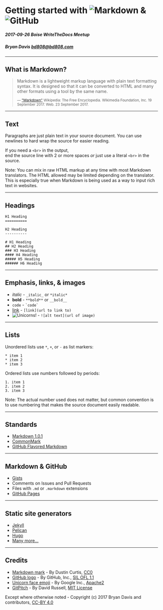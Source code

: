 # Getting started with ![Markdown](https://upload.wikimedia.org/wikipedia/commons/thumb/4/48/Markdown-mark.svg/100px-Markdown-mark.svg.png) & ![GitHub](https://upload.wikimedia.org/wikipedia/commons/thumb/9/91/Octicons-mark-github.svg/100px-Octicons-mark-github.svg.png)
##### 2017-09-26 Boise WriteTheDocs Meetup
##### Bryan Davis <bd808@bd808.com>

---

What is Markdown?
-----------------

> Markdown is a lightweight markup language with plain text formatting syntax.
> It is designed so that it can be converted to HTML and many other formats
> using a tool by the same name.
>
> <small>— ["Markdown"](https://en.wikipedia.org/w/index.php?title=Markdown&oldid=801461295) Wikipedia: The Free Encyclopedia. Wikimedia Foundation, Inc. 19 September 2017. Web. 23 September 2017.</small>

---

Text
----

Paragraphs are just plain text in your source document.
You can use newlines to hard wrap the source for easier reading.

If you need a `<br>` in the output,  
end the source line with 2 or more spaces
*or* just use a literal `<br>` in the source.

Note:
You can mix in raw HTML markup at any time with most Markdown translators. The
HTML allowed may be limited depending on the translator. This is especially
true when Markdown is being used as a way to input rich text in websites.

---

Headings
------

```
H1 Heading
==========

H2 Heading
----------

# H1 Heading
## H2 Heading
### H3 Heading
#### H4 Heading
##### H5 Heading
###### H6 Heading
```

---

Emphasis, links, & images
-------------------------

* _italic_ - `_italic_` or `*italic*`
* **bold** - `**bold**` or `__bold__`
* `code` - `` `code` ``
* [link](https://example.com/) - `[link]​(url to link to)`
* ![Unicorns!](https://upload.wikimedia.org/wikipedia/commons/thumb/5/55/Emoji_u1f984.svg/32px-Emoji_u1f984.svg.png) - `![alt text](url of image)`

---

Lists
-----

Unordered lists use `*`, `+`, or `-` as list markers:
```
* item 1
* item 2
* item 3
```

Ordered lists use numbers followed by periods:
```
1. item 1
2. item 2
3. item 3
```

Note:
The actual number used does not matter, but common convention is to use
numbering that makes the source document easily readable.

---

Standards
---------

* [Markdown 1.0.1](https://daringfireball.net/projects/markdown/)
* [CommonMark](http://commonmark.org/)
* [GitHub Flavored Markdown](https://guides.github.com/features/mastering-markdown/#GitHub-flavored-markdown)

---

Markdown & GitHub
-----------------

* [Gists](https://gist.github.com/)
* Comments on Issues and Pull Requests
* Files with `.md` or `.markdown` extensions
* [GitHub Pages](https://pages.github.com/)

---

Static site generators
----------------------

* [Jekyll](https://github.com/jekyll/jekyll)
* [Pelican](http://docs.getpelican.com/en/stable/)
* [Hugo](http://gohugo.io/)
* [Many more...](https://www.staticgen.com/)

---


Credits
-------

* [Markdown mark](https://github.com/dcurtis/markdown-mark) - By Dustin Curtis, [CC0](https://github.com/dcurtis/markdown-mark/blob/f2e4b0b14b2ebb0465d88e8a26c9d65de89190a3/LICENSE)
* [GitHub logo](https://github.com/primer/octicons) - By GitHub, Inc., [SIL OFL 1.1](http://scripts.sil.org/OFL)
* [Unicorn face emoji](https://github.com/googlei18n/noto-emoji/blob/f2a4f72/svg/emoji_u1f984.svg) - By Google Inc., [Apache2](https://github.com/googlei18n/noto-emoji/blob/f7abf9645ce10d923fb5e8bccf62e0ffae47b999/LICENSE)
* [GitPitch](https://gitpitch.com/) - By David Russell,
  [MIT License](https://github.com/gitpitch/gitpitch/blob/7c4efa5ab0fa5808d81000d3f167a811586b2685/LICENSE.txt)

Except where otherwise noted - Copyright (c) 2017 Bryan Davis and contributors, [CC-BY 4.0](https://creativecommons.org/licenses/by/4.0/)
